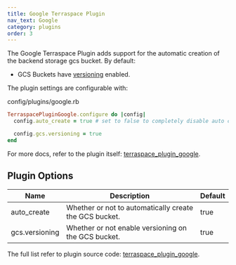 ```yaml
---
title: Google Terraspace Plugin
nav_text: Google
category: plugins
order: 3
---
```


The Google Terraspace Plugin adds support for the automatic creation of the backend storage gcs bucket. By default:

* GCS Buckets have [versioning](https://cloud.google.com/storage/docs/object-versioning) enabled.

The plugin settings are configurable with:

config/plugins/google.rb

```ruby
TerraspacePluginGoogle.configure do |config|
  config.auto_create = true # set to false to completely disable auto creation

  config.gcs.versioning = true
end
```

For more docs, refer to the plugin itself: [terraspace_plugin_google](https://github.com/boltops-tools/terraspace_plugin_google).

## Plugin Options

Name | Description | Default
---|---|---
auto_create | Whether or not to automatically create the GCS bucket. | true
gcs.versioning | Whether or not enable versioning on the GCS bucket. | true

The full list refer to plugin source code: [terraspace_plugin_google](https://github.com/boltops-tools/terraspace_plugin_google/blob/master/lib/terraspace_plugin_google/interfaces/config.rb).
